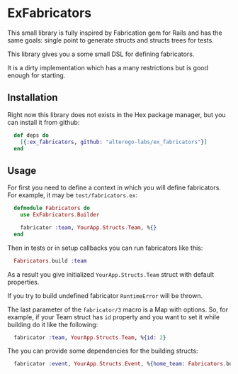 # ExFabricators

This small library is fully inspired by Fabrication gem for Rails and has the same goals: single
point to generate structs and structs trees for tests.

This library gives you a some small DSL for defining fabricators.

It is a dirty implementation which has a many restrictions but is good enough for starting.

## Installation

Right now this library does not exists in the Hex package manager, but you can install it
from github:

```elixir
  def deps do
    [{:ex_fabricators, github: "alterego-labs/ex_fabricators"}]
  end
```

## Usage

For first you need to define a context in which you will define fabricators. For example, it
may be `test/fabricators.ex`:

```elixir
  defmodule Fabricators do
    use ExFabricators.Builder

    fabricator :team, YourApp.Structs.Team, %{}
  end
```

Then in tests or in setup callbacks you can run fabricators like this:

```elixir
  Fabricators.build :team
```

As a result you give initialized `YourApp.Structs.Team` struct with default properties.

If you try to build undefined fabricator `RuntimeError` will be thrown.

The last parameter of the `fabricator/3` macro is a Map with options. So, for example,
if your Team struct has `id`
property and you want to set it while building do it like the following:
  
```elixir
  fabricator :team, YourApp.Structs.Team, %{id: 2}
```

The you can provide some dependencies for the building structs:
  
```elixir
  fabricator :event, YourApp.Structs.Event, %{home_team: Fabricators.build(:team)}
```
